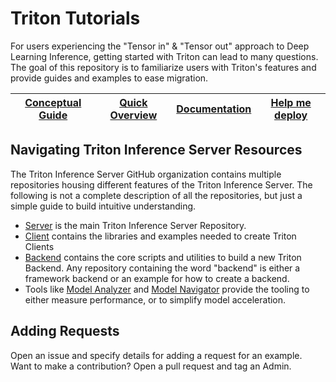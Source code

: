 # Triton Tutorials

For users experiencing the "Tensor in" & "Tensor out" approach to Deep Learning Inference, getting started with Triton can lead to many questions. The goal of this repository is to familiarize users with Triton's features and provide guides and examples to ease migration.

| [Conceptual Guide](Conceptual_Guide/README.md) | [Quick Overview](https://www.youtube.com/watch?v=NQDtfSi5QF4) | [Documentation](https://docs.nvidia.com/deeplearning/triton-inference-server/user-guide/docs/index.html) | [Help me deploy](Quick_Deploy/README.md) |
| ------------ | --------------- | --------------- | ------------ |

## Navigating Triton Inference Server Resources

The Triton Inference Server GitHub organization contains multiple repositories housing different features of the Triton Inference Server. The following is not a complete description of all the repositories, but just a simple guide to build intuitive understanding.

* [Server](https://github.com/triton-inference-server/server) is the main Triton Inference Server Repository.
* [Client](https://github.com/triton-inference-server/client) contains the libraries and examples needed to create Triton Clients
* [Backend](https://github.com/triton-inference-server/backend) contains the core scripts and utilities to build a new Triton Backend. Any repository containing the word "backend" is either a framework backend or an example for how to create a backend.
* Tools like [Model Analyzer](https://github.com/triton-inference-server/model_analyzer) and [Model Navigator](https://github.com/triton-inference-server/model_navigator) provide the tooling to either measure performance, or to simplify model acceleration.

## Adding Requests

Open an issue and specify details for adding a request for an example. Want to make a contribution? Open a pull request and tag an Admin.
